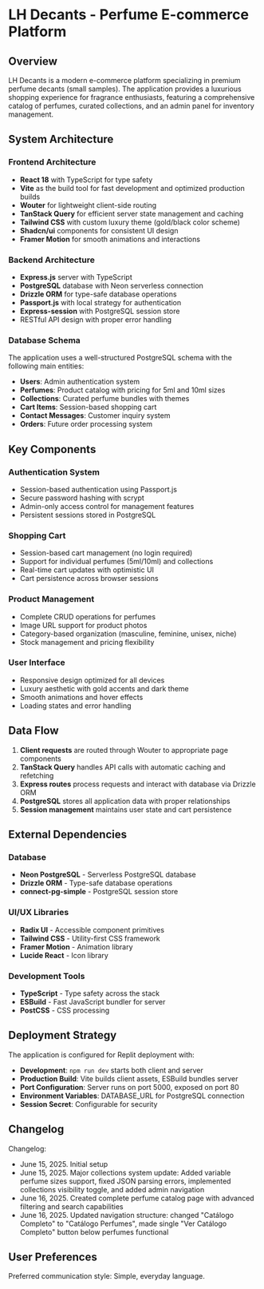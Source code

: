 # LH Decants - Perfume E-commerce Platform

## Overview

LH Decants is a modern e-commerce platform specializing in premium perfume decants (small samples). The application provides a luxurious shopping experience for fragrance enthusiasts, featuring a comprehensive catalog of perfumes, curated collections, and an admin panel for inventory management.

## System Architecture

### Frontend Architecture
- **React 18** with TypeScript for type safety
- **Vite** as the build tool for fast development and optimized production builds
- **Wouter** for lightweight client-side routing
- **TanStack Query** for efficient server state management and caching
- **Tailwind CSS** with custom luxury theme (gold/black color scheme)
- **Shadcn/ui** components for consistent UI design
- **Framer Motion** for smooth animations and interactions

### Backend Architecture
- **Express.js** server with TypeScript
- **PostgreSQL** database with Neon serverless connection
- **Drizzle ORM** for type-safe database operations
- **Passport.js** with local strategy for authentication
- **Express-session** with PostgreSQL session store
- RESTful API design with proper error handling

### Database Schema
The application uses a well-structured PostgreSQL schema with the following main entities:
- **Users**: Admin authentication system
- **Perfumes**: Product catalog with pricing for 5ml and 10ml sizes
- **Collections**: Curated perfume bundles with themes
- **Cart Items**: Session-based shopping cart
- **Contact Messages**: Customer inquiry system
- **Orders**: Future order processing system

## Key Components

### Authentication System
- Session-based authentication using Passport.js
- Secure password hashing with scrypt
- Admin-only access control for management features
- Persistent sessions stored in PostgreSQL

### Shopping Cart
- Session-based cart management (no login required)
- Support for individual perfumes (5ml/10ml) and collections
- Real-time cart updates with optimistic UI
- Cart persistence across browser sessions

### Product Management
- Complete CRUD operations for perfumes
- Image URL support for product photos
- Category-based organization (masculine, feminine, unisex, niche)
- Stock management and pricing flexibility

### User Interface
- Responsive design optimized for all devices
- Luxury aesthetic with gold accents and dark theme
- Smooth animations and hover effects
- Loading states and error handling

## Data Flow

1. **Client requests** are routed through Wouter to appropriate page components
2. **TanStack Query** handles API calls with automatic caching and refetching
3. **Express routes** process requests and interact with database via Drizzle ORM
4. **PostgreSQL** stores all application data with proper relationships
5. **Session management** maintains user state and cart persistence

## External Dependencies

### Database
- **Neon PostgreSQL** - Serverless PostgreSQL database
- **Drizzle ORM** - Type-safe database operations
- **connect-pg-simple** - PostgreSQL session store

### UI/UX Libraries
- **Radix UI** - Accessible component primitives
- **Tailwind CSS** - Utility-first CSS framework
- **Framer Motion** - Animation library
- **Lucide React** - Icon library

### Development Tools
- **TypeScript** - Type safety across the stack
- **ESBuild** - Fast JavaScript bundler for server
- **PostCSS** - CSS processing

## Deployment Strategy

The application is configured for Replit deployment with:
- **Development**: `npm run dev` starts both client and server
- **Production Build**: Vite builds client assets, ESBuild bundles server
- **Port Configuration**: Server runs on port 5000, exposed on port 80
- **Environment Variables**: DATABASE_URL for PostgreSQL connection
- **Session Secret**: Configurable for security

## Changelog

Changelog:
- June 15, 2025. Initial setup
- June 15, 2025. Major collections system update: Added variable perfume sizes support, fixed JSON parsing errors, implemented collections visibility toggle, and added admin navigation
- June 16, 2025. Created complete perfume catalog page with advanced filtering and search capabilities
- June 16, 2025. Updated navigation structure: changed "Catálogo Completo" to "Catálogo Perfumes", made single "Ver Catálogo Completo" button below perfumes functional

## User Preferences

Preferred communication style: Simple, everyday language.